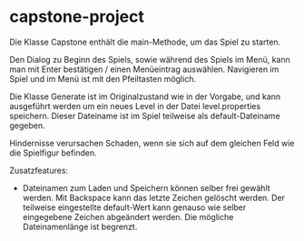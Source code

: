 # capstone-project

Die Klasse Capstone enthält die main-Methode, um das Spiel zu starten.

Den Dialog zu Beginn des Spiels, sowie während des Spiels im Menü, kann man mit Enter bestätigen / einen Menüeintrag auswählen.
Navigieren im Spiel und im Menü ist mit den Pfeiltasten möglich.

Die Klasse Generate ist im Originalzustand wie in der Vorgabe, und kann ausgeführt werden um ein neues Level in der Datei level.properties speichern.
Dieser Dateiname ist im Spiel teilweise als default-Dateiname gegeben.

Hindernisse verursachen Schaden, wenn sie sich auf dem gleichen Feld wie die Spielfigur befinden.


Zusatzfeatures:

- Dateinamen zum Laden und Speichern können selber frei gewählt werden.
  Mit Backspace kann das letzte Zeichen gelöscht werden.
  Der teilweise eingestellte default-Wert kann genauso wie selber eingegebene Zeichen abgeändert werden.
  Die mögliche Dateinamenlänge ist begrenzt.
